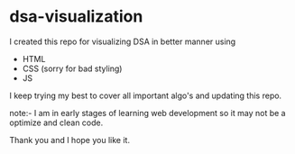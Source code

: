 # dsa-visualization

I created this repo for visualizing DSA in better manner using 
* HTML
* CSS (sorry for bad styling)
* JS

I keep trying my best to cover all important algo's and updating this repo.

note:- I am in early stages of learning web development so it may not be a optimize and clean code. 

Thank you and I hope you like it.
